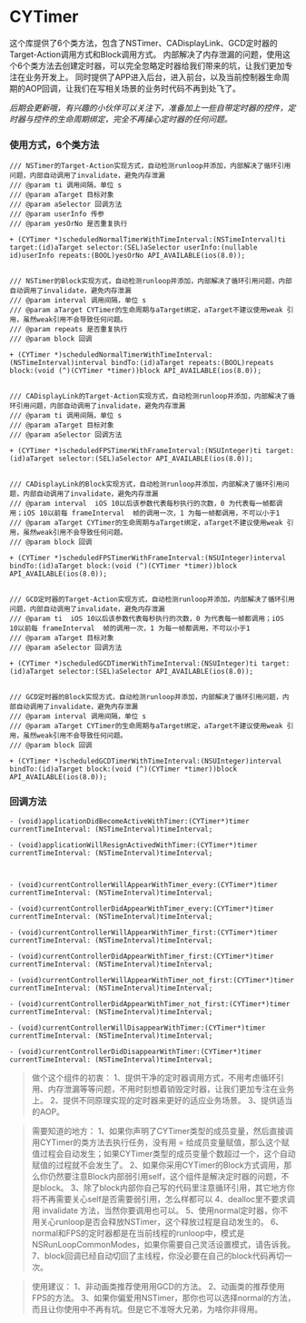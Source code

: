 # CYTimer

这个库提供了6个类方法，包含了NSTimer、CADisplayLink、GCD定时器的Target-Action调用方式和Block调用方式。
内部解决了内存泄漏的问题，使用这个6个类方法去创建定时器，可以完全忽略定时器给我们带来的坑，让我们更加专注在业务开发上。
同时提供了APP进入后台，进入前台，以及当前控制器生命周期的AOP回调，让我们在写相关场景的业务时代码不再到处飞了。

*后期会更新哦，有兴趣的小伙伴可以关注下，准备加上一些自带定时器的控件，定时器与控件的生命周期绑定，完全不再操心定时器的任何问题。*

### 使用方式，6个类方法

```
/// NSTimer的Target-Action实现方式，自动检测runloop并添加，内部解决了循环引用问题，内部自动调用了invalidate，避免内存泄漏
/// @param ti 调用间隔，单位 s
/// @param aTarget 目标对象
/// @param aSelector 回调方法
/// @param userInfo 传参
/// @param yesOrNo 是否重复执行

+ (CYTimer *)scheduledNormalTimerWithTimeInterval:(NSTimeInterval)ti target:(id)aTarget selector:(SEL)aSelector userInfo:(nullable id)userInfo repeats:(BOOL)yesOrNo API_AVAILABLE(ios(8.0));


/// NSTimer的Block实现方式，自动检测runloop并添加，内部解决了循环引用问题，内部自动调用了invalidate，避免内存泄漏
/// @param interval 调用间隔，单位 s
/// @param aTarget CYTimer的生命周期与aTarget绑定，aTarget不建议使用weak 引用，虽然weak引用不会导致任何问题。
/// @param repeats 是否重复执行
/// @param block 回调

+ (CYTimer *)scheduledNormalTimerWithTimeInterval:(NSTimeInterval)interval bindTo:(id)aTarget repeats:(BOOL)repeats block:(void (^)(CYTimer *timer))block API_AVAILABLE(ios(8.0));


/// CADisplayLink的Target-Action实现方式，自动检测runloop并添加，内部解决了循环引用问题，内部自动调用了invalidate，避免内存泄漏
/// @param ti 调用间隔，单位 s
/// @param aTarget 目标对象
/// @param aSelector 回调方法

+ (CYTimer *)scheduledFPSTimerWithFrameInterval:(NSUInteger)ti target:(id)aTarget selector:(SEL)aSelector API_AVAILABLE(ios(8.0));


/// CADisplayLink的Block实现方式，自动检测runloop并添加，内部解决了循环引用问题，内部自动调用了invalidate，避免内存泄漏
/// @param interval  iOS 10以后该参数代表每秒执行的次数，0 为代表每一帧都调用；iOS 10以前每 frameInterval  帧的调用一次，1 为每一帧都调用，不可以小于1
/// @param aTarget CYTimer的生命周期与aTarget绑定，aTarget不建议使用weak 引用，虽然weak引用不会导致任何问题。
/// @param block 回调

+ (CYTimer *)scheduledFPSTimerWithFrameInterval:(NSUInteger)interval bindTo:(id)aTarget block:(void (^)(CYTimer *timer))block API_AVAILABLE(ios(8.0));


/// GCD定时器的Target-Action实现方式，自动检测runloop并添加，内部解决了循环引用问题，内部自动调用了invalidate，避免内存泄漏
/// @param ti  iOS 10以后该参数代表每秒执行的次数，0 为代表每一帧都调用；iOS 10以前每 frameInterval  帧的调用一次，1 为每一帧都调用，不可以小于1
/// @param aTarget 目标对象
/// @param aSelector 回调方法

+ (CYTimer *)scheduledGCDTimerWithTimeInterval:(NSUInteger)ti target:(id)aTarget selector:(SEL)aSelector API_AVAILABLE(ios(8.0));


/// GCD定时器的Block实现方式，自动检测runloop并添加，内部解决了循环引用问题，内部自动调用了invalidate，避免内存泄漏
/// @param interval 调用间隔，单位 s
/// @param aTarget CYTimer的生命周期与aTarget绑定，aTarget不建议使用weak 引用，虽然weak引用不会导致任何问题。
/// @param block 回调

+ (CYTimer *)scheduledGCDTimerWithTimeInterval:(NSUInteger)interval bindTo:(id)aTarget block:(void (^)(CYTimer *timer))block API_AVAILABLE(ios(8.0));
```
### 回调方法

```
- (void)applicationDidBecomeActiveWithTimer:(CYTimer*)timer currentTimeInterval: (NSTimeInterval)timeInterval;

- (void)applicationWillResignActivedWithTimer:(CYTimer*)timer currentTimeInterval: (NSTimeInterval)timeInterval;



- (void)currentControllerWillAppearWithTimer_every:(CYTimer*)timer currentTimeInterval: (NSTimeInterval)timeInterval;

- (void)currentControllerDidAppearWithTimer_every:(CYTimer*)timer currentTimeInterval: (NSTimeInterval)timeInterval;

- (void)currentControllerWillAppearWithTimer_first:(CYTimer*)timer currentTimeInterval: (NSTimeInterval)timeInterval;

- (void)currentControllerDidAppearWithTimer_first:(CYTimer*)timer currentTimeInterval: (NSTimeInterval)timeInterval;

- (void)currentControllerWillAppearWithTimer_not_first:(CYTimer*)timer currentTimeInterval: (NSTimeInterval)timeInterval;

- (void)currentControllerDidAppearWithTimer_not_first:(CYTimer*)timer currentTimeInterval: (NSTimeInterval)timeInterval;

- (void)currentControllerWillDisappearWithTimer:(CYTimer*)timer currentTimeInterval: (NSTimeInterval)timeInterval;

- (void)currentControllerDidDisappearWithTimer:(CYTimer*)timer currentTimeInterval: (NSTimeInterval)timeInterval;
```

>做个这个组件的初衷：
 1、提供干净的定时器调用方式，不用考虑循环引用、内存泄漏等等问题，不用时刻想着销毁定时器，让我们更加专注在业务上。
 2、提供不同原理实现的定时器来更好的适应业务场景。
 3、提供适当的AOP。

>需要知道的地方：
 1、如果你声明了CYTimer类型的成员变量，然后直接调用CYTimer的类方法去执行任务，没有用 = 给成员变量赋值，那么这个赋值过程会自动发生；如果CYTimer类型的成员变量个数超过一个，这个自动赋值的过程就不会发生了。
 2、如果你采用CYTimer的Block方式调用，那么你仍然要注意Block内部弱引用self，这个组件是解决定时器的问题，不是block。
 3、除了block内部你自己写的代码里注意循环引用，其它地方你将不再需要关心self是否需要弱引用，怎么样都可以
 4、dealloc里不要求调用 invalidate 方法，当然你要调用也可以。
 5、使用normal定时器，你不用关心runloop是否会释放NSTimer，这个释放过程是自动发生的。
 6、normal和FPS的定时器都是在当前线程的runloop中，模式是 NSRunLoopCommonModes，如果你需要自己灵活设置模式，请告诉我。
 7、block回调已经自动切回了主线程，你没必要在自己的block代码再切一次。

>使用建议：
 1、非动画类推荐使用用GCD的方法。
 2、动画类的推荐使用FPS的方法。
 3、如果你偏爱用NSTimer，那你也可以选择normal的方法，而且让你使用中不再有坑。但是它不准呀大兄弟，为啥你非得用。
